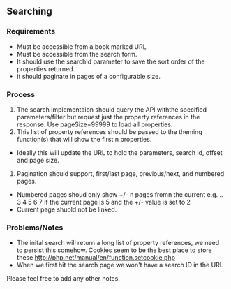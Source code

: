 ## Searching

### Requirements

 * Must be accessible from a book marked URL
 * Must be accessible from the search form.
 * It should use the searchId parameter to save the sort order of the properties returned.
 * it should paginate in pages of a configurable size.
 
### Process

 1. The search implementaion should query the API withthe specified parameters/filter but request just the property references in the response.  Use pageSize=99999 to load all properties.
 1. This list of property references should be passed to the theming function(s) that will show the first n properties.
   * Ideally this will update the URL to hold the parameters, search id, offset and page size.
 1. Pagination should support, first/last page, previous/next, and numbered pages.
   * Numbered pages shoud only show +/- n pages fromn the current e.g. .. 3 4 5 6 7 if the current page is 5 and the +/- value is set to 2
   * Current page shuold not be linked.
   
### Problems/Notes

 * The inital search will return a long list of property references, we need to persist this somehow.  Cookies seem to be the best place to store these http://php.net/manual/en/function.setcookie.php
 * When we first hit the search page we won't have a search ID in the URL

Please feel free to add any other notes.
